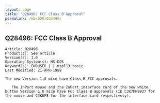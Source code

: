```yaml
---
layout: page
title: "Q28496: FCC Class B Approval"
permalink: /kb/028/Q28496/
---
```


## Q28496: FCC Class B Approval

	Article: Q28496
	Product(s): See article
	Version(s): 1.0
	Operating System(s): MS-DOS
	Keyword(s): ENDUSER | | mspl13_basic
	Last Modified: 21-APR-1988
	
	The new Version 1.0 mice have Class B FCC approvals.
	
	   The InPort mouse and the InPort interface card of the new white
	button Version 1.0 mice have FCC Class B approvals (ID C3K7PN9937 for
	the mouse and C3K6P8 for the interface card respectively).
